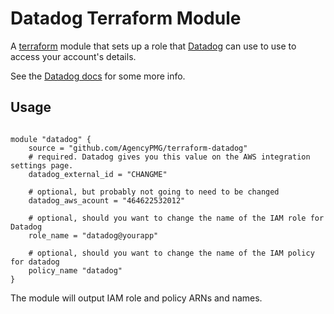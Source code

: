 # Datadog Terraform Module

A [terraform](https://www.terraform.io/) module that sets up a role that
[Datadog](https://www.datadoghq.com/) can use to use to access your account's
details.

See the [Datadog docs](https://docs.datadoghq.com/integrations/aws/) for some
more info.

## Usage

```hcl

module "datadog" {
    source = "github.com/AgencyPMG/terraform-datadog"
    # required. Datadog gives you this value on the AWS integration settings page.
    datadog_external_id = "CHANGME"

    # optional, but probably not going to need to be changed
    datadog_aws_acount = "464622532012"

    # optional, should you want to change the name of the IAM role for Datadog
    role_name = "datadog@yourapp"

    # optional, should you want to change the name of the IAM policy for datadog
    policy_name "datadog"
}
```

The module will output IAM role and policy ARNs and names.
